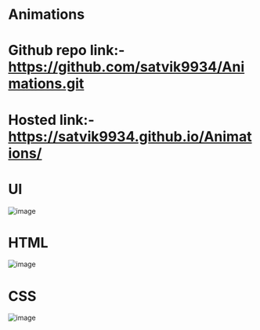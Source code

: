 # Animations
# Github repo link:- https://github.com/satvik9934/Animations.git
# Hosted link:- https://satvik9934.github.io/Animations/

# UI
![image](https://github.com/satvik9934/Animations/assets/87279121/caa9479b-c744-49a2-b65a-4dba71b4c926)

# HTML
![image](https://github.com/satvik9934/Animations/assets/87279121/06932b9a-3bb3-49e3-94f9-a76bf96a5ef7)

# CSS
![image](https://github.com/satvik9934/Animations/assets/87279121/b5332521-1544-4e5c-87e6-1301e72ff612)
